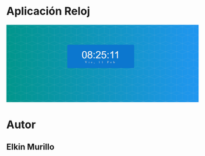 # Aplicación Reloj

<img src='images/RelojDigital.png' alt='Reloj Digital' >

# Autor
## Elkin Murillo